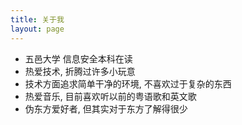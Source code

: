 ```yaml
---
title: 关于我
layout: page
---
```


- 五邑大学 信息安全本科在读
- 热爱技术, 折腾过许多小玩意
- 技术方面追求简单干净的环境, 不喜欢过于复杂的东西
- 热爱音乐, 目前喜欢听以前的粤语歌和英文歌
- 伪东方爱好者, 但其实对于东方了解得很少

